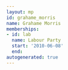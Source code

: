 ```yaml
---
layout: mp
id: grahame_morris
name: Grahame Morris
memberships:
- id: lab
  name: Labour Party
  start: '2010-06-08'
  end: 
autogenerated: true
---
```

